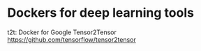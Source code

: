 # Dockers for deep learning tools

t2t: Docker for Google Tensor2Tensor https://github.com/tensorflow/tensor2tensor
